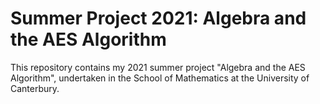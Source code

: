 # Summer Project 2021: Algebra and the AES Algorithm

This repository contains my 2021 summer project "Algebra and the AES Algorithm",
undertaken in the School of Mathematics at the University of Canterbury.
